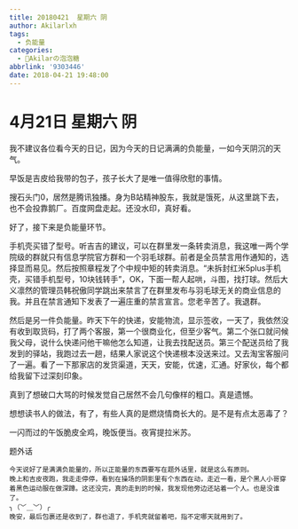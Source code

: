 ```yaml
---
title: 20180421  星期六 阴
author: Akilarlxh
tags:
  - 负能量
categories:
  - 🍬Akilarの泡泡糖
abbrlink: '9303446'
date: 2018-04-21 19:48:00
---
```

 # 4月21日 星期六 阴
 
我不建议各位看今天的日记，因为今天的日记满满的负能量，一如今天阴沉的天气。

早饭是吉皮给我带的包子，孩子长大了是唯一值得欣慰的事情。

搜石头门0，居然是腾讯独播。身为B站精神股东，我就是饿死，从这里跳下去，也不会投靠鹅厂。百度网盘走起。还没水印，真好看。

好了，接下来是负能量环节。

手机壳买错了型号。听吉吉的建议，可以在群里发一条转卖消息，我这唯一两个学院级的群就只有信息学院官方群和一个羽毛球群。前者是全员禁言用作通知的，选择显而易见。然后按照章程发了个中规中矩的转卖消息。“未拆封红米5plus手机壳，买错手机型号，10块钱转手”，OK，下面一帮人起哄，斗图，找打球。然后大义凛然的管理员韩祝傲同学跳出来禁言了在群里发布与羽毛球无关的商业信息的我。并且在禁言通知下发表了一遍庄重的禁言宣言。您老辛苦了。我退群。

然后是另一件负能量。昨天下午的快递，安能物流，显示签收，一天了，我依然没有收到取货码，打了两个客服，第一个很商业化，但至少客气。第二个张口就问候我父母，说什么快递问他干嘛他怎么知道，让我去找配送员。第三个配送员给了我发到的驿站，我跑过去一趟，结果人家说这个快递根本没送来过。又去淘宝客服问了一遍。看了一下那家店的发货渠道，天天，安能，优速，汇通。好家伙，每个都给我留下过深刻印象。

真到了想破口大骂的时候发觉自己居然不会几句像样的粗口。真是遗憾。

想想读书人的做法，有了，有些人真的是燃烧情商长大的。是不是有点太恶毒了？

一闪而过的午饭脆皮全鸡，晚饭便当。夜宵提拉米苏。

题外话
```
今天说好了是满满负能量的，所以正能量的东西要写在题外话里，就是这么有原则。
晚上和吉皮夜跑，我走走停停，看到在操场的阴影里有个东西在动，走近一看，是个黑人小哥穿着黑色运动服在做深蹲。这还没完，真的走到的时候，我发现他旁边还站着一个人。也是没谁了。
╮（﹀＿﹀）╭
晚安，最后包裹还是收到了，群也退了，手机壳就留着吧，指不定哪天就用到了。
```